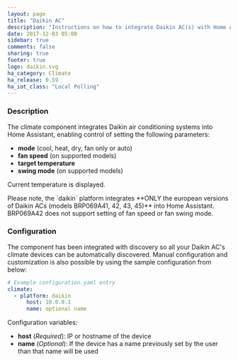 ```yaml
---
layout: page
title: "Daikin AC"
description: "Instructions on how to integrate Daikin AC(s) with Home Assistant."
date: 2017-12-03 05:00
sidebar: true
comments: false
sharing: true
footer: true
logo: daikin.svg
ha_category: Climate
ha_release: 0.59
ha_iot_class: "Local Polling"
---
```


### Description ###

The climate component integrates Daikin air conditioning systems into Home Assistant, enabling control of setting the following parameters:
- **mode** (cool, heat, dry, fan only or auto)
- **fan speed** (on supported models)
- **target temperature**
- **swing mode** (on supported models)

Current temperature is displayed.

<p class='note warning'>
    Please note, the `daikin` platform integrates **ONLY the european versions of Daikin ACs (models BRP069A41, 42, 43, 45)** into Home Assistant.
    BRP069A42 does not support setting of fan speed or fan swing mode.
</p>

### Configuration ###

The component has been integrated with discovery so all your Daikin AC's climate devices can be automatically discovered.
Manual configuration and customization is also possible by using the sample configuration from below:

```yaml
# Example configuration.yaml entry
climate:
  - platform: daikin
      host: 10.0.0.1
      name: optional name
```

Configuration variables:

- **host** (*Required*): IP or hostname of the device
- **name** (*Optional*): If the device has a name previously set by the user than that name will be used

